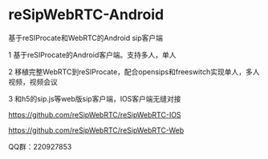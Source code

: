 # reSipWebRTC-Android

基于reSIProcate和WebRTC的Android sip客户端

1 基于reSIProcate的Android客户端。支持多人，单人

2 移植完整WebRTC到reSIProcate，配合opensips和freeswitch实现单人，多人视频，视频会议

3 和h5的sip.js等web版sip客户端，IOS客户端无缝对接

https://github.com/reSipWebRTC/reSipWebRTC-IOS

https://github.com/reSipWebRTC/reSipWebRTC-Web

QQ群：220927853

